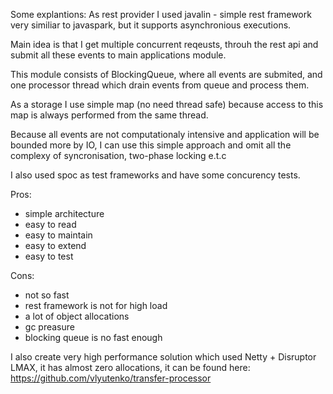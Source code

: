 Some explantions:
As rest provider I used javalin - simple rest framework very similiar to javaspark,
but it supports asynchronious executions.

Main idea is that I get multiple concurrent reqeusts, throuh the rest api and submit all these events to main
applications module.

This module consists of BlockingQueue, where all events are submited, and one processor thread which drain events from queue 
and process them.

As a storage I use simple map (no need thread safe) because access to this map is always performed from the same thread.

Because all events are not computationaly intensive and application will be bounded more by IO, I can use this simple approach 
and omit all the complexy of syncronisation, two-phase locking e.t.c

I also used spoc as test frameworks and have some concurency tests.

Pros:
- simple architecture
- easy to read 
- easy to maintain  
- easy to extend
- easy to test

Cons:
- not so fast
- rest framework is not for high load
- a lot of object allocations
- gc preasure
- blocking queue is no fast enough

I also create very high performance solution which used Netty + Disruptor LMAX, it has almost zero allocations,
it can be found here:
https://github.com/vlyutenko/transfer-processor
